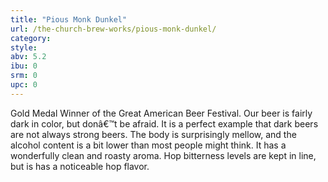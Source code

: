 ```yaml
---
title: "Pious Monk Dunkel"
url: /the-church-brew-works/pious-monk-dunkel/
category: 
style: 
abv: 5.2
ibu: 0
srm: 0
upc: 0
---
```

Gold Medal Winner of the Great American Beer Festival. Our beer is fairly dark in color, but donâ€™t be afraid. It is a perfect example that dark beers are not always strong beers. The body is surprisingly mellow, and the alcohol content is a bit lower than most people might think. It has a wonderfully clean and roasty aroma. Hop bitterness levels are kept in line, but is has a noticeable hop flavor.
